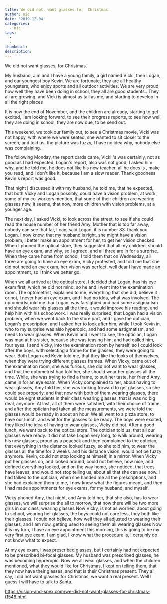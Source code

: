 ```yaml
---
title: We did not, want glasses for  Christmas.
author: nic
date: '2019-12-04'
categories:
  - nic
tags:
  - 
  - 
thumbnail: 
description: 
---
```


We did not want glasses, for Christmas.


My husband, Jim and I have a young family, a girl named Vicki, then Logan, and our youngest boy Kevin.
We are fortunate, they are all healthy youngsters, who enjoy sports and all outdoor activities.
We are very proud, how well they have been doing in school, they all are good students..
They all are growing, and Vicki is almost as tall as me, and starting to develop in all the right places


It is now the end of November, and the children are already, starting to get excited, I am looking forward, to see their progress reports, to see how well they are doing in school, they are now due, to be send out.


This weekend, we took our family out, to see a Christmas movie, Vicki was not happy, with where we were seated, she wanted to sit closer to the screen, and told us, the picture was fuzzy, I have no idea why, nobody else was complaining.


The following Monday, the report cards came, Vicki 's was certainly, not as good as I had expected, Logan's report, also was not good, I asked him why, and he told me, he does not like his new teacher, all he does is , make you read, and I don't like it, because I am a slow reader.
Thank goodness Kevin's report was good.


That night I discussed it with my husband, he told me, that he expected, that both Vicky and Logan possibly, could have a vision problem, at work, some of my co-workers mention, that some of their children are wearing glasses now, it seems, that now, more children with vision problems, at a younger age.


The next day, I asked Vicki, to look across the street, to see if she could read the house number of her friend Amy.
Mother that is too far away, nobody can see that far, I can, said Logan, it is number 83. thank you Logan.
I now know, that my husband is right, she might have a vision problem, I better make an appointment for her, to get her vision checked.
When I phoned the optical store, they suggested that all my children, should have an eye exam, and why, so I agreed, and all three are in for a surprise..
When they came home from school, I told them that on Wednesday, all three are going to have an eye exam, Vicky protested, and told me that she did not need an eye exam, her vision was perfect, well dear I have made an appointment, so I think we better go.

When we all arrived at the optical store, I decided that Logan, has his eye exam first, which he did not mind, so he and I went into the examination room. 
The optometrist, explained to me, everything that she did, believe it or not, I never had an eye exam, and I had no idea, what was involved.
The optometrist told me that Logan, was farsighted and had some astigmatism and should wear his glasses all the time, it would improve his reading, and help him with his schoolwork.
I was really surprised, that Logan had a vision problem, when we went back to the store part, and I gave the optician, Logan's prescription, and I asked her to look after him, while I took Kevin in, who to my surprise was also hyperopic, and had some astigmatism, and needs to wear glasses.
When Kevin and I went to see, the optician, Logan was mad at his sister, because she was teasing him, and had called him, four eyes.
I send Vicky, into the examination room by herself, so I could look after the boys, 
with selecting a frame for the glasses, they were going to wear.
Both Logan and Kevin told me, that they like the looks of themselves, when they were trying different glasses frames.
When Vicky, came out of the examination room, she was furious, she did not want to wear glasses, and that the optometrist had told her, she should wear her glasses all the time.
While, she was trying to find a frame, to suit her taste, her friend Amy, came in for an eye exam.
When Vicky complained to her, about having to wear glasses, Amy told her, she was looking forward to get glasses, so she could see properly, and that now with both of them wearing glasses, there would be eight students in their class wearing glasses, that is was no big deal, anymore. 
At last, all of them were satisfied, with their choice of frame, and after the optician had taken all the measurements, we were told the glasses would be ready in about an hour.
We all went to a pizza store, to have our lunch, and wait for the glasses to be ready.
The boys were excited, they liked the idea of having to wear glasses, Vicky did not.
After a good lunch, we went back to the optical store.
The optician told us, that all our glasses were ready.
It did not take Logan very long, to walk around, wearing his new glasses, proud as a peacock and then complained to the optician, that everything in the distance looked fuzzy, so she told him, to wear the glasses all the time for 2 weeks, and his distance vision, would not be fuzzy anymore.
Kevin, could not stop looking at himself, in a mirror.
When Vicky put her glasses on, and looked around, could not believe, how nice, and defined everything looked, and on the way home, she noticed, that trees have leaves, and would not stop telling us, about all that she can see now.
I had talked to the optician, when she handed me all the prescriptions, and she had explained them to me, I now knew what the figures meant, and then I had made appointments for eye exams, for my husband, and myself.


Vicky phoned Amy, that night, and Amy told her, that she also, has to wear glasses, we will surprise the all to morrow, that now there will be two more girls in our class, wearing glasses
Now Vicky, is not as worried, about going to school, wearing her glasses, the boys could not care less, they both like their glasses.
I could not believe, how well they all adjusted to wearing their glasses, and I am now, getting used to seeing them all wearing glasses
Now it is my turn, I have an eye appointment this morning, this is going to be my very first eye exam, I am glad, I know what the procedure is, I certainly do not know what to expect.


At my eye exam, I was prescribed glasses, but I certainly had not expected to
be prescribed bi-focal glasses.
My husband was prescribed glasses, he was becoming hypreropic.
Now we all wear glasses, and when the children mentioned, what they would like for Christmas, I kept on telling them, that they now have their glasses, and that is their Christmas present.
They all say, I did not want glasses for Christmas, we want a real present.
Well I guess I will have to talk to Santa.

https://vision-and-spex.com/we-did-not-want-glasses-for-christmas-t1548.html

